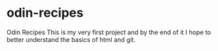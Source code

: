 # odin-recipes
Odin Recipes
This is my very first project and by the end of it I hope to better understand the basics of html and git. 